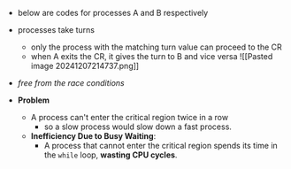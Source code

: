 - below are codes for processes A and B respectively
- processes take turns 
	- only the process with the matching turn value can proceed to the CR
	- when A exits the CR, it gives the turn to B and vice versa
![[Pasted image 20241207214737.png]]

- *free from the race conditions*
- **Problem**
	- A process can't enter the critical region twice in a row
		- so a slow process would slow down a fast process.
	- **Inefficiency Due to Busy Waiting**:
		- A process that cannot enter the critical region spends its time in the `while` loop, **wasting CPU cycles**.